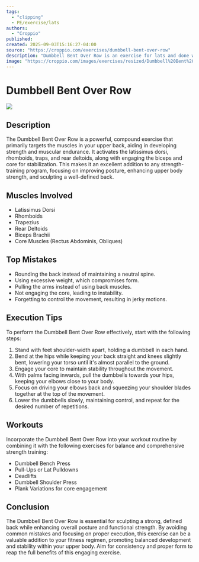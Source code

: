 ```yaml
---
tags:
  - "clipping"
  - PE/exercise/lats
authors:
  - "Croppio"
published:
created: 2025-09-03T15:16:27-04:00
source: "https://croppio.com/exercises/dumbbell-bent-over-row"
description: "Dumbbell Bent Over Row is an exercise for lats and done with the dumbbell."
image: "https://croppio.com/images/exercises/resized/Dumbbell%20Bent%20Over%20Row.webp"
---
```


# Dumbbell Bent Over Row

![](https://croppio.com/images/exercises/resized/Dumbbell%20Bent%20Over%20Row.webp)

## Description

The Dumbbell Bent Over Row is a powerful, compound exercise that primarily targets the muscles in your upper back, aiding in developing strength and muscular endurance. It activates the latissimus dorsi, rhomboids, traps, and rear deltoids, along with engaging the biceps and core for stabilization. This makes it an excellent addition to any strength-training program, focusing on improving posture, enhancing upper body strength, and sculpting a well-defined back.

## Muscles Involved

- Latissimus Dorsi
- Rhomboids
- Trapezius
- Rear Deltoids
- Biceps Brachii
- Core Muscles (Rectus Abdominis, Obliques)

## Top Mistakes

- Rounding the back instead of maintaining a neutral spine.
- Using excessive weight, which compromises form.
- Pulling the arms instead of using back muscles.
- Not engaging the core, leading to instability.
- Forgetting to control the movement, resulting in jerky motions.

## Execution Tips

To perform the Dumbbell Bent Over Row effectively, start with the following steps:

1. Stand with feet shoulder-width apart, holding a dumbbell in each hand.
2. Bend at the hips while keeping your back straight and knees slightly bent, lowering your torso until it's almost parallel to the ground.
3. Engage your core to maintain stability throughout the movement.
4. With palms facing inwards, pull the dumbbells towards your hips, keeping your elbows close to your body.
5. Focus on driving your elbows back and squeezing your shoulder blades together at the top of the movement.
6. Lower the dumbbells slowly, maintaining control, and repeat for the desired number of repetitions.

## Workouts

Incorporate the Dumbbell Bent Over Row into your workout routine by combining it with the following exercises for balance and comprehensive strength training:

- Dumbbell Bench Press
- Pull-Ups or Lat Pulldowns
- Deadlifts
- Dumbbell Shoulder Press
- Plank Variations for core engagement

## Conclusion

The Dumbbell Bent Over Row is essential for sculpting a strong, defined back while enhancing overall posture and functional strength. By avoiding common mistakes and focusing on proper execution, this exercise can be a valuable addition to your fitness regimen, promoting balanced development and stability within your upper body. Aim for consistency and proper form to reap the full benefits of this engaging exercise.